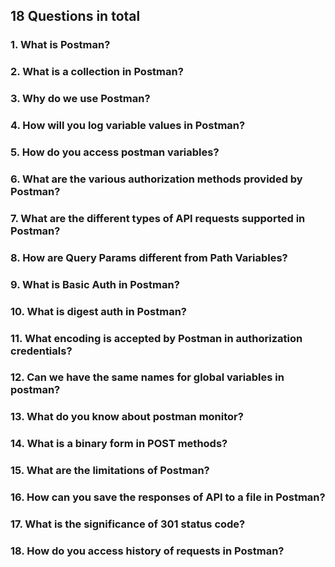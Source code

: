 ## 18 Questions in total
### 1. What is Postman?

### 2. What is a collection in Postman?

### 3. Why do we use Postman?

### 4. How will you log variable values in Postman?

### 5. How do you access postman variables?

### 6. What are the various authorization methods provided by Postman?

### 7. What are the different types of API requests supported in Postman?

### 8. How are Query Params different from Path Variables?

### 9. What is Basic Auth in Postman?

### 10. What is digest auth in Postman?

### 11. What encoding is accepted by Postman in authorization credentials?

### 12. Can we have the same names for global variables in postman?

### 13. What do you know about postman monitor?

### 14. What is a binary form in POST methods?

### 15. What are the limitations of Postman?

### 16. How can you save the responses of API to a file in Postman?

### 17. What is the significance of 301 status code?

### 18. How do you access history of requests in Postman?